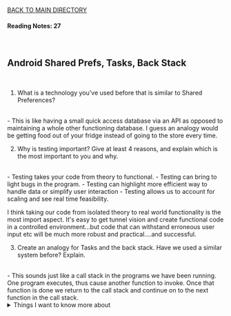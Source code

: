[BACK TO MAIN DIRECTORY](../README.md)

#### Reading Notes: 27
<br>

## Android Shared Prefs, Tasks, Back Stack
<br>


1. What is a technology you’ve used before that is similar to Shared Preferences?
<br>
- This is like having a small quick access database via an API as opposed to maintaining a whole other functioning database. I guess an analogy would be getting food out of your fridge instead of going to the store every time.

2. Why is testing important? Give at least 4 reasons, and explain which is the most important to you and why.
<br>
- Testing takes your code from theory to functional.
- Testing can bring to light bugs in the program.
- Testing can highlight more efficient way to handle data or simplify user interaction
- Testing allows us to account for scaling and see real time feasibility.

I think taking our code from isolated theory to real world functionality is the most import aspect. It's easy to get tunnel vision and create functional code in a controlled environment...but code that can withstand erroneous user input etc will be much more robust and practical....and successful.

3. Create an analogy for Tasks and the back stack. Have we used a similar system before? Explain.
<br>
- This sounds just like a call stack in the programs we have been running. One program executes, thus cause another function to invoke. Once that function is done we return to the call stack and continue on to the next function in the call stack.

<details>
<summary>Things I want to know more about</summary>

Begin writing here...
  
</details>